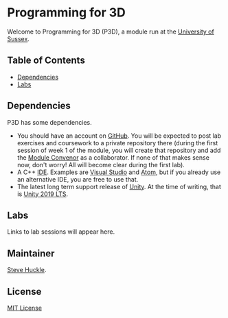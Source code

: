 # Programming for 3D

Welcome to Programming for 3D (P3D), a module run at the [University of Sussex](https://www.sussex.ac.uk/).

## Table of Contents

- [Dependencies](#dependencies)
- [Labs](#labs)

## Dependencies

P3D has some dependencies.

- You should have an account on [GitHub](https://github.com/). You will be expected to post lab exercises and coursework to a private repository there (during the first session of week 1 of the module, you will create that repository and add the [Module Convenor](#maintainer) as a collaborator. If none of that makes sense now, don't worry! All will become clear during the first lab).
- A C++ [IDE](https://en.wikipedia.org/wiki/Integrated_development_environment). Examples are [Visual Studio](https://visualstudio.microsoft.com/) and [Atom](https://atom.io/), but if you already use an alternative IDE, you are free to use that.
- The latest long term support release of [Unity](https://unity3d.com/unity/qa/lts-releases). At the time of writing, that is [Unity 2019 LTS](https://unity.com/releases/2019-lts).

## Labs

Links to lab sessions will appear here.

## Maintainer

[Steve Huckle](https://glowkeeper.github.io/).

## License

[MIT License](LICENSE)
